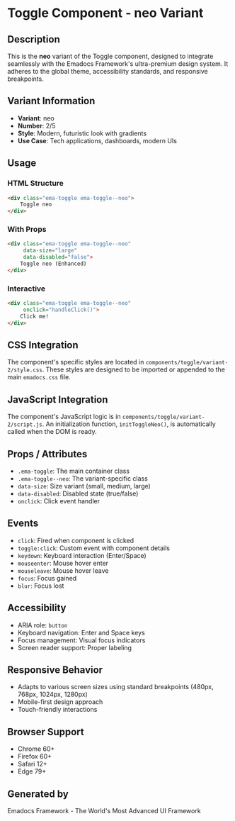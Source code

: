 # Toggle Component - neo Variant

## Description
This is the **neo** variant of the Toggle component, designed to integrate seamlessly with the Emadocs Framework's ultra-premium design system. It adheres to the global theme, accessibility standards, and responsive breakpoints.

## Variant Information
- **Variant**: neo
- **Number**: 2/5
- **Style**: Modern, futuristic look with gradients
- **Use Case**: Tech applications, dashboards, modern UIs

## Usage

### HTML Structure
```html
<div class="ema-toggle ema-toggle--neo">
    Toggle neo
</div>
```

### With Props
```html
<div class="ema-toggle ema-toggle--neo" 
     data-size="large" 
     data-disabled="false">
    Toggle neo (Enhanced)
</div>
```

### Interactive
```html
<div class="ema-toggle ema-toggle--neo" 
     onclick="handleClick()">
    Click me!
</div>
```

## CSS Integration
The component's specific styles are located in `components/toggle/variant-2/style.css`. These styles are designed to be imported or appended to the main `emadocs.css` file.

## JavaScript Integration
The component's JavaScript logic is in `components/toggle/variant-2/script.js`. An initialization function, `initToggleNeo()`, is automatically called when the DOM is ready.

## Props / Attributes
- `.ema-toggle`: The main container class
- `.ema-toggle--neo`: The variant-specific class
- `data-size`: Size variant (small, medium, large)
- `data-disabled`: Disabled state (true/false)
- `onclick`: Click event handler

## Events
- `click`: Fired when component is clicked
- `toggle:click`: Custom event with component details
- `keydown`: Keyboard interaction (Enter/Space)
- `mouseenter`: Mouse hover enter
- `mouseleave`: Mouse hover leave
- `focus`: Focus gained
- `blur`: Focus lost

## Accessibility
- ARIA role: `button`
- Keyboard navigation: Enter and Space keys
- Focus management: Visual focus indicators
- Screen reader support: Proper labeling

## Responsive Behavior
- Adapts to various screen sizes using standard breakpoints (480px, 768px, 1024px, 1280px)
- Mobile-first design approach
- Touch-friendly interactions

## Browser Support
- Chrome 60+
- Firefox 60+
- Safari 12+
- Edge 79+

## Generated by
Emadocs Framework - The World's Most Advanced UI Framework
